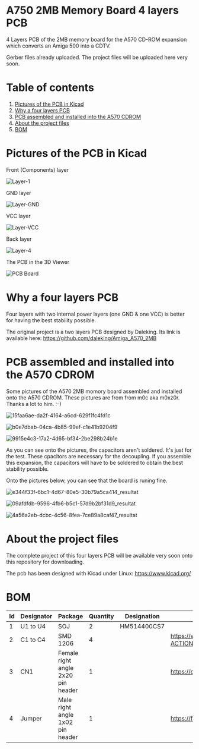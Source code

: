 # A750 2MB Memory Board 4 layers PCB
4 Layers PCB of the 2MB memory board for the A570 CD-ROM expansion which converts an Amiga 500 into a CDTV.

Gerber files already uploaded.
The project files will be uploaded here very soon.

# Table of contents
1. [Pictures of the PCB in Kicad](#3D-View)
2. [Why a four layers PCB](#Why)
3. [PCB assembled and installed into the A570 CDROM](#Pictures)
4. [About the project files](#About-the-project-files)
6. [BOM](#BOM)


# Pictures of the PCB in Kicad <a name="3D-View"></a>

Front (Components) layer

![Layer-1](https://user-images.githubusercontent.com/80821708/144846552-b889925a-0a85-4bc6-98f6-5b099e9fbbf8.png)


GND layer

![Layer-GND](https://user-images.githubusercontent.com/80821708/144846600-be56b236-0c7d-4ead-a12e-6e39ea7debb7.png)


VCC layer

![Layer-VCC](https://user-images.githubusercontent.com/80821708/144846642-ec702289-324c-4af5-a55f-34ef19cbf1cc.png)


Back layer

![Layer-4](https://user-images.githubusercontent.com/80821708/144846665-0a8b7b74-a93e-4939-b370-0913f63c6b76.png)


The PCB in the 3D Viewer

![PCB Board](https://user-images.githubusercontent.com/80821708/143296017-c496af39-76a1-4e35-8a8e-abc80ebff179.png)


# Why a four layers PCB <a name="Why"></a>
Four layers with two internal power layers (one GND & one VCC) is better for having the best stability possible.

The original project is a two layers PCB designed by Daleking. Its link is available here:
https://github.com/daleking/Amiga_A570_2MB

# PCB assembled and installed into the A570 CDROM <a name="Pictures"></a>
Some pictures of the A570 2MB momory board assembled and installed onto the A570 CDROM.
These pictures are from from m0c aka m0xz0r. Thanks a lot to him. :-)

![15faa6ae-da2f-4164-a6cd-629f1fc4fd1c](https://user-images.githubusercontent.com/80821708/144842788-84bfdbd2-ab74-42bf-ad99-5dc1440e5b1c.jpg)

![b0e7dbab-04ca-4b85-99ef-c1e41b9204f9](https://user-images.githubusercontent.com/80821708/144842804-5cb29aba-1196-4da6-b4dc-c791981640f1.jpg)

![9915e4c3-17a2-4d65-bf34-2be298b24b1e](https://user-images.githubusercontent.com/80821708/144842822-8e6b936b-0593-4f97-9a1e-8dd36ebe716b.jpg)

As you can see onto the pictures, the capacitors aren't soldered. It's just for the test. These cpacitors are necessary for the decoupling.
If you assemble this expansion, the capacitors will have to be soldered to obtain the best stability possible.

Onto the pictures below, you can see that the board is runing fine.

![e344f33f-6bc1-4d67-80e5-30b79a5ca414_resultat](https://user-images.githubusercontent.com/80821708/144845169-d863cc11-b604-4ac4-9f58-cd29576e6098.jpg)

![09afdfdb-9596-4fb6-b5c1-57d9b2bf31d9_resultat](https://user-images.githubusercontent.com/80821708/144845212-6089620d-be7b-4f04-91cf-b438df2819f3.jpg)

![4a56a2eb-dcbc-4c56-8fea-7ce89a8caf47_resultat](https://user-images.githubusercontent.com/80821708/144845224-fdd5442d-cdc6-4ffe-b444-3d7a3825a4cd.jpg)

# About the project files <a name="About-the-project-files"></a>

The complete project of this four layers PCB will be available very soon onto this repository for downloading.

The pcb has been designed with Kicad under Linux: https://www.kicad.org/

# BOM <a name="BOM"></a>

|Id	|Designator	|Package	|Quantity	|Designation	|Link  |
|---|---|---|---|---|---|
|1	|U1 to U4      |	SOJ	|2	|HM514400CS7 |	|ebay, utsource & aliexpress are your friends ! |
|2	|C1 to C4   |	SMD 1206	|4	|	|https://www.reichelt.com/fr/en/index.html?ACTION=446&LA=446&nbc=1&q=100%20nf%20g1206 |
|3	|CN1	    |Female right angle 2x20 pin header		|1 |	|https://de.aliexpress.com/item/32758316130.html |
|4	|Jumper    |Male right angle 1x02 pin header	|1	|	|https://fr.aliexpress.com/item/4000694229610.html |

